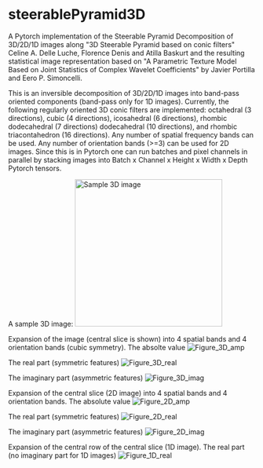 # steerablePyramid3D
A Pytorch implementation of the Steerable Pyramid Decomposition of 3D/2D/1D images along "3D Steerable Pyramid based on conic filters"
Celine A. Delle Luche, Florence Denis and Atilla Baskurt and the resulting statistical image representation based on "A Parametric Texture Model Based on Joint Statistics of Complex Wavelet Coefficients" by Javier Portilla and Eero P. Simoncelli.

This is an inversible decomposition of 3D/2D/1D images into band-pass oriented components (band-pass only for 1D images). Currently, the following regularly oriented 3D conic filters are implemented: octahedral (3 directions), cubic (4 directions), icosahedral (6 directions), rhombic dodecahedral (7 directions) dodecahedral (10 directions), and rhombic triacontahedron (16 directions). Any number of spatial frequency bands can be used. Any number of orientation bands (>=3) can be used for 2D images. Since this is in Pytorch one can run batches and pixel channels in parallel by stacking images into Batch x Channel x Height x Width x Depth Pytorch tensors.

A sample 3D image:
<img width="300" alt="Sample 3D image" src="https://github.com/user-attachments/assets/4bef7169-14e4-40c8-985f-c5bd18d43d09" />

Expansion of the image (central slice is shown) into 4 spatial bands and 4 orientation bands (cubic symmetry).
The absolte value
![Figure_3D_amp](https://github.com/user-attachments/assets/53a9912d-2c3e-4064-bcc5-64b315501105)

The real part (symmetric features)
![Figure_3D_real](https://github.com/user-attachments/assets/fb37e349-5b06-4837-8ac4-1e8bd1aafd4f)

The imaginary part (asymmetric features)
![Figure_3D_imag](https://github.com/user-attachments/assets/e73ab13e-7857-4ac6-80cc-c24062b8af83)

Expansion of the central slice (2D image) into 4 spatial bands and 4 orientation bands.
The absolute value
![Figure_2D_amp](https://github.com/user-attachments/assets/588310d1-4601-4b9a-9d8e-f01d7eb7e7a7)

The real part (symmetric features)
![Figure_2D_real](https://github.com/user-attachments/assets/b81aa5b5-71c4-4200-b021-4c134ce9df4c)

The imaginary part (asymmetric features)
![Figure_2D_imag](https://github.com/user-attachments/assets/6666f057-bbf6-4938-af1a-2752ff897e7d)

Expansion of the central row of the central slice (1D image).
The real part (no imaginary part for 1D images)
![Figure_1D_real](https://github.com/user-attachments/assets/fb2a4b16-77d5-4c40-b62c-8b29fa032cdc)

